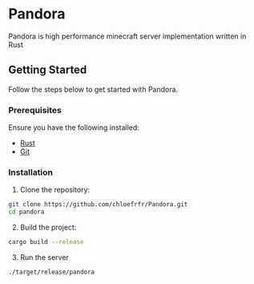 # Pandora

Pandora is high performance minecraft server implementation written in Rust

## Getting Started

Follow the steps below to get started with Pandora.

### Prerequisites

Ensure you have the following installed:

- [Rust](https://www.rust-lang.org/tools/install)
- [Git](https://git-scm.com/downloads)

### Installation

1. Clone the repository:

```bash
git clone https://github.com/chloefrfr/Pandora.git
cd pandora
```

2. Build the project:

```bash
cargo build --release
```

3. Run the server

```bash
./target/release/pandora
```
